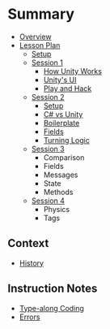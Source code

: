 # Summary

* [Overview](introduction.md)
* [Lesson Plan](lesson-plan.md)
  * [Setup](setup.md)
  * [Session 1](session-1.md)
    * [How Unity Works](semantics.md)
    * [Unity's UI](ui.md)
    * [Play and Hack](play-and-hack.md)
  * [Session 2](session-2.md)
    * [Setup](enemy-setup.md)
    * [C# vs Unity](csharp-vs-unity.md)
    * [Boilerplate](boilerplate.md)
    * [Fields](fields.md)
    * [Turning Logic](turning-logic.md)
  * [Session 3](session-3.md)
    * Comparison
    * Fields
    * Messages
    * State
    * Methods
  * [Session 4](session-4.md)
    * Physics
    * Tags

## Context
* [History](history.md)

## Instruction Notes
  * [Type-along Coding](type-along.md)
  * [Errors](errors.md)
